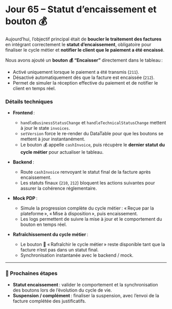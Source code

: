# Jour 65 – Statut d’encaissement et bouton 💰

Aujourd’hui, l’objectif principal était de **boucler le traitement des factures** en intégrant correctement le **statut d’encaissement**, obligatoire pour finaliser le cycle métier et **notifier le client que le paiement a été encaissé**.

Nous avons ajouté un **bouton 💰 “Encaisser”** directement dans le tableau :

* Activé uniquement lorsque le paiement a été transmis (`211`).
* Désactivé automatiquement dès que la facture est encaissée (`212`).
* Permet de simuler la réception effective du paiement et de notifier le client en temps réel.

### Détails techniques

* **Frontend** :

  * `handleBusinessStatusChange` et `handleTechnicalStatusChange` mettent à jour le state `invoices`.
  * `setVersion` force le re-render du DataTable pour que les boutons se mettent à jour instantanément.
  * Le bouton 💰 appelle `cashInvoice`, puis récupère le **dernier statut du cycle métier** pour actualiser le tableau.

* **Backend** :

  * Route `cashInvoice` renvoyant le statut final de la facture après encaissement.
  * Les statuts finaux (`210`, `212`) bloquent les actions suivantes pour assurer la cohérence réglementaire.

* **Mock PDP** :

  * Simule la progression complète du cycle métier : « Reçue par la plateforme », « Mise à disposition », puis encaissement.
  * Les logs permettent de suivre la mise à jour et le comportement du bouton en temps réel.

* **Rafraîchissement du cycle métier** :

  * Le bouton 🔄 « Rafraîchir le cycle métier » reste disponible tant que la facture n’est pas dans un statut final.
  * Synchronisation instantanée avec le backend / mock.

---

### 📌 Prochaines étapes

* **Statut encaissement** : valider le comportement et la synchronisation des boutons lors de l’évolution du cycle de vie.
* **Suspension / complément** : finaliser la suspension, avec l’envoi de la facture complétée des justificatifs.
